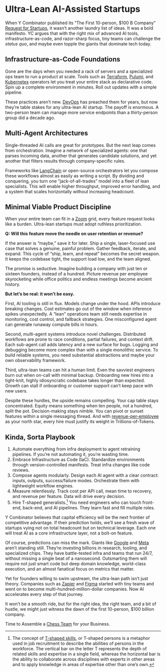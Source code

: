 # Ultra-Lean AI-Assisted Startups

When Y Combinator published its “The First 10-person, $100 B Company” [Request for Startups](https://www.ycombinator.com/rfs), it wasn’t another laundry list of ideas. It was a bold manifesto. YC argues that with the right mix of advanced AI tools, infrastructure-as-code, and razor-sharp focus, tiny teams can challenge the _status quo_, and maybe even topple the giants that dominate tech today.

## Infrastructure-as-Code Foundations

Gone are the days when you needed a rack of servers and a specialized ops team to run a product at scale. Tools such as [Terraform](https://en.wikipedia.org/wiki/Terraform_(software)), [Pulumi](https://en.wikipedia.org/wiki/Pulumi), and [Kubernetes](https://en.wikipedia.org/wiki/Kubernetes) operators let you treat your entire stack as declarative code. Spin up a complete environment in minutes. Roll out updates with a simple pipeline.

These practices aren’t new. [DevOps](https://en.wikipedia.org/wiki/DevOps) has preached them for years, but now they’re table stakes for any ultra-lean AI startup. The payoff is enormous. A two-person team can manage more service endpoints than a thirty-person group did a decade ago.

## Multi-Agent Architectures

Single-threaded AI calls are great for prototypes. But the next leap comes from orchestration. Imagine a network of specialized agents: one that parses incoming data, another that generates candidate solutions, and yet another that filters results through company-specific rules. 

Frameworks like [LangChain](https://en.wikipedia.org/wiki/LangChain) or open-source orchestrators let you compose these workflows almost as easily as writing a script. By dividing and conquering, you turn one “jack-of-all-trades” model into a fleet of lean specialists. This will enable higher throughput, improved error handling, and a system that scales horizontally without increasing headcount.

## Minimal Viable Product Discipline

When your entire team can fit in a [Zoom](https://en.wikipedia.org/wiki/Zoom_(software)) grid, every feature request looks like a burden. Ultra-lean startups must adopt ruthless prioritization.

**Q: Will this feature move the needle on user retention or revenue?**

If the answer is “maybe,” save it for later. Ship a single, laser-focused use case that solves a genuine, painful problem. Gather feedback, iterate, and expand. This cycle of “ship, learn, and repeat” becomes the secret weapon. It keeps the codebase tight, the support load low, and the team aligned.

The promise is seductive. Imagine building a company with just ten or sixteen founders, instead of a hundred. Picture revenue per employee skyrocketing while office politics and endless meetings become ancient history.

**But let’s be real: it won’t be easy.**

First, AI tooling is still in flux. Models change under the hood. APIs introduce breaking changes. Cost estimates go out of the window when inference spikes unexpectedly. A “lean” operations team still needs expertise in monitoring, cost control, and fallback strategies. One misconfigured agent can generate runaway compute bills in hours.

Second, multi-agent systems introduce novel challenges. Distributed workflows are prone to race conditions, partial failures, and context drift. Each sub-agent call adds latency and a new surface for bugs. Logging and debugging become more complex than with a single monolithic service. To build reliable systems, you need substantial abstractions and maybe your own observability framework.

Third, ultra-lean teams can hit a human limit. Even the savviest engineers burn out when on-call with minimal backup. Onboarding new hires into a tight-knit, highly idiosyncratic codebase takes longer than expected. Growth can stall if onboarding or customer support can’t keep pace with new users.

Despite these hurdles, the upside remains compelling. Your cap table stays concentrated. Equity means something when ten people, not a hundred, split the pot. Decision-making stays nimble. You can pivot or sunset features within a single messaging thread. And with [revenue-per-employee](https://en.wikipedia.org/wiki/Net_income_per_employee) as your north star, every hire must justify its weight in Trillions-of-Tokens.

## Kinda, Sorta Playbook

1. Automate everything from infra deployment to agent retraining pipelines. If you’re not automating it, you’re wasting time.
2. Embrace Infrastructure as Code (IaC). Standardize environments through version-controlled manifests. Treat infra changes like code reviews.
3. Compose agents modularly. Design each AI agent with a clear contract: inputs, outputs, success/failure modes. Orchestrate them with lightweight workflow engines.
4. Measure relentlessly. Track cost per API call, mean time to recovery, and revenue per feature. Data will drive every decision.
5. Hire T-shaped generalists.[^TShapedPerson] You need engineers who can touch front-end, back-end, and AI pipelines. They learn fast and fill multiple roles.

Y Combinator believes that capital efficiency will be the next frontier of competitive advantage. If their prediction holds, we’ll see a fresh wave of startups vying not on total headcount but on technical leverage. Each one will treat AI as a core infrastructure layer, not a bolt-on feature.

Of course, predictions can miss the mark. Giants like [Google](https://en.wikipedia.org/wiki/Google) and [Meta](https://en.wikipedia.org/wiki/Meta_Platforms) aren’t standing still. They’re investing billions in research, tooling, and specialized chips. They have battle-tested infra and teams that run 24/7, without missing a single beat of a nanosecond. Outsmarting them will require not just smart code but deep domain knowledge, world-class execution, and an almost fanatical focus on metrics that matter.

Yet for founders willing to swim upstream, the ultra-lean path isn’t just theory. Companies such as [Zapier](https://en.wikipedia.org/wiki/Zapier) and [Figma](https://en.wikipedia.org/wiki/Figma) started with tiny teams and went on to become multi-hundred-million-dollar companies. Now AI accelerates every step of that journey.

It won’t be a smooth ride, but for the right idea, the right team, and a bit of hustle, we might just witness the dawn of the first 10-person, $100 billion company.

Time to Assemble a [Chess Team](/2025/life-is-tetris-business-is-chess/) for your Business.

[^TShapedPerson]: The concept of [T-shaped skills](https://en.wikipedia.org/wiki/T-shaped_skills), or T-shaped persons is a metaphor used in job recruitment to describe the abilities of persons in the workforce. The vertical bar on the letter T represents the depth of related skills and expertise in a single field, whereas the horizontal bar is the ability to collaborate across disciplines with experts in other areas and to apply knowledge in areas of expertise other than one’s own.